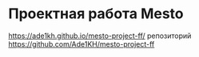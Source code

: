# Проектная работа Mesto
https://ade1kh.github.io/mesto-project-ff/
репозиторий
https://github.com/Ade1KH/mesto-project-ff
